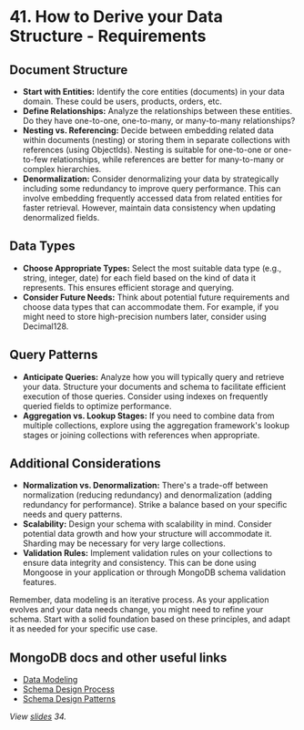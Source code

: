 # 41. How to Derive your Data Structure - Requirements

## Document Structure

- **Start with Entities:** Identify the core entities (documents) in your data domain. These could be users, products, orders, etc.
- **Define Relationships:** Analyze the relationships between these entities. Do they have one-to-one, one-to-many, or many-to-many relationships?
- **Nesting vs. Referencing:** Decide between embedding related data within documents (nesting) or storing them in separate collections with references (using ObjectIds). Nesting is suitable for one-to-one or one-to-few relationships, while references are better for many-to-many or complex hierarchies.
- **Denormalization:** Consider denormalizing your data by strategically including some redundancy to improve query performance. This can involve embedding frequently accessed data from related entities for faster retrieval. However, maintain data consistency when updating denormalized fields.

## Data Types

- **Choose Appropriate Types:** Select the most suitable data type (e.g., string, integer, date) for each field based on the kind of data it represents. This ensures efficient storage and querying.
- **Consider Future Needs:** Think about potential future requirements and choose data types that can accommodate them. For example, if you might need to store high-precision numbers later, consider using Decimal128.

## Query Patterns

- **Anticipate Queries:** Analyze how you will typically query and retrieve your data. Structure your documents and schema to facilitate efficient execution of those queries. Consider using indexes on frequently queried fields to optimize performance.
- **Aggregation vs. Lookup Stages:** If you need to combine data from multiple collections, explore using the aggregation framework's lookup stages or joining collections with references when appropriate.

## Additional Considerations

- **Normalization vs. Denormalization:** There's a trade-off between normalization (reducing redundancy) and denormalization (adding redundancy for performance). Strike a balance based on your specific needs and query patterns.
- **Scalability:** Design your schema with scalability in mind. Consider potential data growth and how your structure will accommodate it. Sharding may be necessary for very large collections.
- **Validation Rules:** Implement validation rules on your collections to ensure data integrity and consistency. This can be done using Mongoose in your application or through MongoDB schema validation features.

Remember, data modeling is an iterative process. As your application evolves and your data needs change, you might need to refine your schema. Start with a solid foundation based on these principles, and adapt it as needed for your specific use case.

## MongoDB docs and other useful links

- [Data Modeling](https://www.mongodb.com/docs/manual/data-modeling/)
- [Schema Design Process](https://www.mongodb.com/docs/manual/data-modeling/schema-design-process/)
- [Schema Design Patterns](https://www.mongodb.com/docs/manual/data-modeling/design-patterns/)

_View [slides](../slides.pdf) 34._
